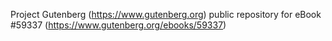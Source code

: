 Project Gutenberg (https://www.gutenberg.org) public repository for
eBook #59337 (https://www.gutenberg.org/ebooks/59337)
